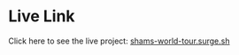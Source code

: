 # Live Link

Click here to see the live project: [shams-world-tour.surge.sh](https://shams-world-tour.surge.sh)
